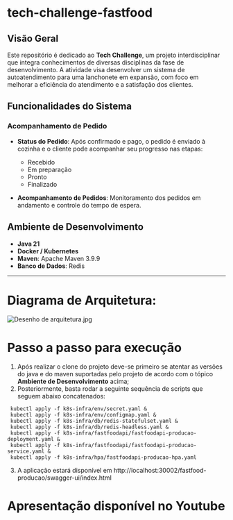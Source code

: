 # tech-challenge-fastfood

## Visão Geral
Este repositório é dedicado ao **Tech Challenge**, um projeto interdisciplinar que integra conhecimentos de diversas disciplinas da fase de desenvolvimento. A atividade visa desenvolver um sistema de autoatendimento para uma lanchonete em expansão, com foco em melhorar a eficiência do atendimento e a satisfação dos clientes.

## Funcionalidades do Sistema

### Acompanhamento de Pedido
- **Status do Pedido**: Após confirmado e pago, o pedido é enviado à cozinha e o cliente pode acompanhar seu progresso nas etapas:
    - Recebido
    - Em preparação
    - Pronto
    - Finalizado

- **Acompanhamento de Pedidos**: Monitoramento dos pedidos em andamento e controle do tempo de espera.

## Ambiente de Desenvolvimento

- **Java 21**
- **Docker / Kubernetes**
- **Maven**: Apache Maven 3.9.9
- **Banco de Dados**: Redis
---

# Diagrama de Arquitetura:

![Desenho de arquitetura.jpg](documentacao%2FDesenho%20de%20arquitetura.jpg)

# Passo a passo para execução

1. Após realizar o clone do projeto deve-se primeiro se atentar as versões do java e do maven suportadas pelo projeto de acordo com o tópico **Ambiente de Desenvolvimento** acima;
2. Posteriormente, basta rodar a seguinte sequência de scripts que seguem abaixo concatenados:
```shell
 kubectl apply -f k8s-infra/env/secret.yaml &
 kubectl apply -f k8s-infra/env/configmap.yaml &
 kubectl apply -f k8s-infra/db/redis-statefulset.yaml &
 kubectl apply -f k8s-infra/db/redis-headless.yaml &
 kubectl apply -f k8s-infra/fastfoodapi/fastfoodapi-producao-deployment.yaml &
 kubectl apply -f k8s-infra/fastfoodapi/fastfoodapi-producao-service.yaml & 
 kubectl apply -f k8s-infra/hpa/fastfoodapi-producao-hpa.yaml
```
3. A aplicação estará disponível em http://localhost:30002/fastfood-producao/swagger-ui/index.html

# Apresentação disponível no Youtube

